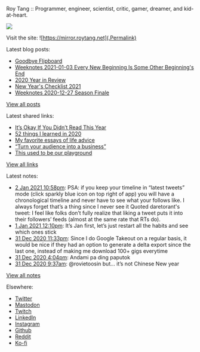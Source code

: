 Roy Tang :: Programmer, engineer, scientist, critic, gamer, dreamer, and kid-at-heart.

![](https://roytang.net/img/profile.jpg)

Visit the site: ![https://mirror.roytang.net](.Permalink)

Latest blog posts:
    

- [Goodbye Flipboard](https://mirror.roytang.net/2021/01/goodbye-flipboard/)
- [Weeknotes 2021-01-03 Every New Beginning Is Some Other Beginning&#39;s End](https://mirror.roytang.net/2021/01/weeknotes-2021-01-03/)
- [2020 Year in Review](https://mirror.roytang.net/2021/01/2020-year-in-review/)
- [New Year&#39;s Checklist 2021](https://mirror.roytang.net/2021/01/new-years-checklist/)
- [Weeknotes 2020-12-27 Season Finale](https://mirror.roytang.net/2020/12/weeknotes-2020-12-27/)

[View all posts](https://mirror.roytang.net/blog)

Latest shared links:
    

- [It’s Okay If You Didn’t Read This Year](https://mirror.roytang.net/2021/01/its-okay-if-you-didnt-read-this-year/)
- [52 things I learned in 2020](https://mirror.roytang.net/2020/12/52-things-i-learned-in-2020/)
- [My favorite essays of life advice](https://mirror.roytang.net/2020/12/my-favorite-essays-of-life-advice/)
- [“Turn your audience into a business”](https://mirror.roytang.net/2020/12/turn-your-audience-into-a-business/)
- [This used to be our playground](https://mirror.roytang.net/2020/12/this-used-to-be-our-playground/)

[View all links](https://mirror.roytang.net/links)

Latest notes:
    

- [2 Jan 2021 10:58pm](https://mirror.roytang.net/2021/01/1345504732060663808/): PSA: if you keep your timeline in &ldquo;latest tweets&rdquo; mode (click sparkly blue icon on top right of app) you will have a chronological timeline and never have to see what your follows like. I always forget that&rsquo;s a thing since I never see it
Quoted daretorant&#39;s tweet:   I feel like folks don’t fully realize that liking a tweet puts it into their followers’ feeds (almost at the same rate that RTs do).
- [1 Jan 2021 12:10pm](https://mirror.roytang.net/2021/01/1344979283568050176/): It&rsquo;s Jan first, let&rsquo;s just restart all the habits and see which ones stick
- [31 Dec 2020 11:33pm](https://mirror.roytang.net/2020/12/1344788913697669120/): Since I do Google Takeout on a regular basis, it would be nice if they had an option to generate a delta export since the last one, instead of making me download 100+ gigs everytime
- [31 Dec 2020 4:04pm](https://mirror.roytang.net/2020/12/1344675891784212485/): Andami pa ding paputok
- [31 Dec 2020 9:37am](https://mirror.roytang.net/2020/12/1344578492143341568/): @rovietoosin but&hellip; it&rsquo;s not Chinese New year

[View all notes](https://mirror.roytang.net/notes)

Elsewhere:

- [Twitter](https://twitter.com/roytang)
- [Mastodon](https://mastodon.technology/@roytang)
- [Twitch](https://twitch.tv/twitchyroy)
- [LinkedIn](https://www.linkedin.com/in/roytang)
- [Instagram](https://instagram.com/roytang0400)
- [Github](https://github.com/roytang)
- [Reddit](https://reddit.com/u/hungryroy)
- [Ko-fi](https://ko-fi.com/roytang)